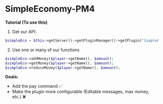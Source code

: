 # SimpleEconomy-PM4

**Tutorial (To use this)**
1. Get our API:
```php
$simpleEco = $this->getServer()->getPluginManager()->getPlugin("SimpleEconomy");
```

2. Use one or many of our functions
```php
$simpleEco->addMoney($player->getName(), $amount);
$simpleEco->getMoney($player->getName(), $amount);
$simpleEco->reduceMoney($player->getName(), $amount);
```

**Goals:**

- Add the pay command ✅
- Make the plugin more configurable (Editable messages, max money, etc.) ❌
